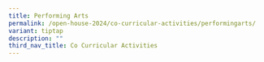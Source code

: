 ```yaml
---
title: Performing Arts
permalink: /open-house-2024/co-curricular-activities/performingarts/
variant: tiptap
description: ""
third_nav_title: Co Curricular Activities
---
```

